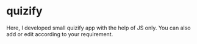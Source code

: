# quizify
Here, I developed small quizify app with the  help of JS only. You can also add or edit according to your requirement.
